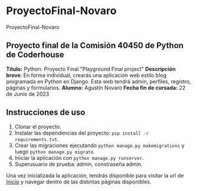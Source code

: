 # ProyectoFinal-Novaro
ProyectoFinal-Novaro
## Proyecto final de la Comisión 40450 de Python de Coderhouse

**Título:** Python: Proyecto Final "Playground Final project"
**Descripción breve**: En forma individual, crearás una aplicación web estilo blog programada en Python en Django. Esta web tendrá admin, perfiles, registro, páginas y formularios.
**Alumno:** Agustín Novaro
**Fecha fin de cursada:** 22 de Junio de 2023

## Instrucciones de uso

1. Clonar el proyecto.
2. Instalar las dependencias del proyecto: `pip install -r requirements.txt`.
3. Crear las migraciones ejecutando `python manage.py makemigrations` y luego `python manage.py migrate`.
4. Iniciar la aplicación con `python manage.py runserver`.
5. Superusuario de prueba: admin, constraseña admin.

Una vez inicializada la aplicación, tendrás disponible para visitar la url de [Inicio](http://127.0.0.1:8000/) y navegar dentro de las distintas páginas disponibles.

